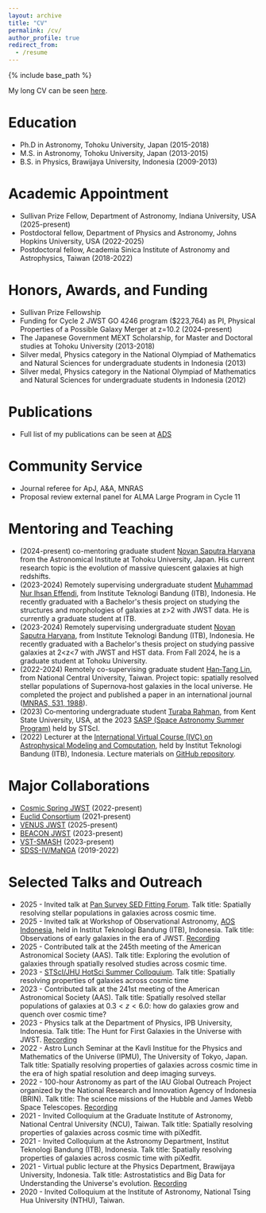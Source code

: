 ```yaml
---
layout: archive
title: "CV"
permalink: /cv/
author_profile: true
redirect_from:
  - /resume
---
```


{% include base_path %}

My long CV can be seen [here](https://drive.google.com/file/d/1M-F0Tlh15RFBuy9yM64ko_7d5pRf7XI1/view?usp=sharing).

Education
======
* Ph.D in Astronomy, Tohoku University, Japan (2015-2018)
* M.S. in Astronomy, Tohoku University, Japan (2013-2015)
* B.S. in Physics, Brawijaya University, Indonesia (2009-2013)

Academic Appointment
======
* Sullivan Prize Fellow, Department of Astronomy, Indiana University, USA (2025-present)
* Postdoctoral fellow, Department of Physics and Astronomy, Johns Hopkins University, USA (2022-2025)
* Postdoctoral fellow, Academia Sinica Institute of Astronomy and Astrophysics, Taiwan (2018-2022)

Honors, Awards, and Funding
======
* Sullivan Prize Fellowship
* Funding for Cycle 2 JWST GO 4246 program ($223,764) as PI, Physical Properties of a Possible Galaxy Merger at z=10.2 (2024-present)
* The Japanese Government MEXT Scholarship, for Master and Doctoral studies at Tohoku University (2013-2018)
* Silver medal, Physics category in the National Olympiad of Mathematics and Natural Sciences for undergraduate students in Indonesia (2013)
* Silver medal, Physics category in the National Olympiad of Mathematics and Natural Sciences for undergraduate students in Indonesia (2012)

Publications
======
* Full list of my publications can be seen at [ADS](https://ui.adsabs.harvard.edu/search/p_=0&q=author%3A%22Abdurro'uf%22&sort=date%20desc%2C%20bibcode%20desc)

Community Service
======
* Journal referee for ApJ, A&A, MNRAS
* Proposal review external panel for ALMA Large Program in Cycle 11

Mentoring and Teaching
======
* (2024-present) co-mentoring graduate student [Novan Saputra Haryana](https://www.linkedin.com/in/novansaputra/?originalSubdomain=jp) from the Astronomical Institute at Tohoku University, Japan. His current research topic is the evolution of massive quiescent galaxies at high redshifts.
* (2023-2024) Remotely supervising undergraduate student [Muhammad Nur Ihsan Effendi](https://www.linkedin.com/in/muhammad-nur-ihsan-effendi/?trk=public_profile_browsemap&originalSubdomain=id), from Institute Teknologi Bandung (ITB), Indonesia. He recently graduated with a Bachelor's thesis project on studying the structures and morphologies of galaxies at z>2 with JWST data. He is currently a graduate student at ITB.
* (2023-2024) Remotely supervising undergraduate student [Novan Saputra Haryana](https://www.linkedin.com/in/novansaputra/?originalSubdomain=jp), from Institute Teknologi Bandung (ITB), Indonesia. He recently graduated with a Bachelor's thesis project on studying passive galaxies at 2<z<7 with JWST and HST data. From Fall 2024, he is a graduate student at Tohoku University.
* (2022-2024) Remotely co-supervising graduate student [Han‑Tang Lin](https://www.linkedin.com/in/tylerastro/?locale=en_US), from National Central University, Taiwan. Project topic:
spatially resolved stellar populations of Supernova‑host galaxies in the local universe. He completed the project and published a paper in an international journal ([MNRAS, 531, 1988](https://ui.adsabs.harvard.edu/abs/2024MNRAS.531.1988L/abstract)).
* (2023) Co‑mentoring undergraduate student [Turaba Rahman](https://www.linkedin.com/in/turabarahman/), from Kent State University, USA, at the 2023 [SASP (Space Astronomy Summer Program)](https://www.stsci.edu/opportunities/space-astronomy-summer-program) held by STScI.
* (2022) Lecturer at the [International Virtual Course (IVC) on Astrophysical Modeling and Computation](https://www.as.itb.ac.id/ivcas2022/), held by Institut Teknologi Bandung (ITB), Indonesia. Lecture materials on [GitHub repository](https://github.com/aabdurrouf/ivcitb2022).

Major Collaborations
======
* [Cosmic Spring JWST](https://cosmic-spring.github.io/) (2022-present)
* [Euclid Consortium](https://www.euclid-ec.org/) (2021-present)
* [VENUS JWST](https://ui.adsabs.harvard.edu/abs/2025jwst.prop.6882F/abstract) (2025-present)
* [BEACON JWST](https://beacon-jwst.github.io/index.html) (2023-present)
* [VST-SMASH](https://arxiv.org/abs/2411.09608) (2023-present)
* [SDSS-IV/MaNGA](https://www.sdss4.org/surveys/manga/) (2019-2022)

Selected Talks and Outreach
======
* 2025 - Invited talk at [Pan Survey SED Fitting Forum](https://sites.google.com/view/sed-fitting-forum/home?authuser=0). Talk title: Spatially resolving stellar populations in galaxies across cosmic time.
* 2025 - Invited talk at Workshop of Observational Astronomy, [AOS Indonesia](https://sites.google.com/view/aosindonesia/home?authuser=0), held in Institut Teknologi Bandung (ITB), Indonesia. Talk title: Observations of early galaxies in the era of JWST. [Recording](https://www.youtube.com/watch?v=KQSBUkfbSHE)
* 2025 - Contributed talk at the 245th meeting of the American Astronomical Society (AAS). Talk title: Exploring the evolution of galaxies through spatially resolved studies across cosmic time.
* 2023 - [STScI/JHU HotSci Summer Colloquium](https://www.stsci.edu/contents/events/stsci/2023/august/2023-hotsci-at-jhu-stsci-08-30-23). Talk title: Spatially resolving properties of galaxies across cosmic time
* 2023 - Contributed talk at the 241st meeting of the American Astronomical Society (AAS). Talk title: Spatially resolved stellar populations of galaxies at $0.3<z<6.0$: how do galaxies grow and quench over cosmic time?
* 2023 - Physics talk at the Department of Physics, IPB University, Indonesia. Talk title: The Hunt for First Galaxies in the Universe with JWST. [Recording](https://www.youtube.com/watch?v=D6IXPF-vmzk&t=0s)
* 2022 - Astro Lunch Seminar at the Kavli Institue for the Physics and Mathematics of the Universe (IPMU), The University of Tokyo, Japan. Talk title: Spatially resolving properties of galaxies across cosmic time in the era of high spatial resolution and deep imaging surveys.
* 2022 - 100-hour Astronomy as part of the IAU Global Outreach Project organized by the National Research and Innovation Agency of Indonesia (BRIN). Talk title: The science missions of the Hubble and James Webb Space Telescopes. [Recording](https://youtu.be/pk20TgxSSn4)
* 2021 - Invited Colloquium at the Graduate Institute of Astronomy, National Central University (NCU), Taiwan. Talk title: Spatially resolving properties of galaxies across cosmic time with piXedfit.
* 2021 - Invited Colloquium at the Astronomy Department, Institut Teknologi Bandung (ITB), Indonesia. Talk title: Spatially resolving properties of galaxies across cosmic time with piXedfit.
* 2021 - Virtual public lecture at the Physics Department, Brawijaya University, Indonesia. Talk title: Astrostatistics and Big Data for Understanding the Universe's evolution. [Recording](https://www.youtube.com/watch?v=UlsinoWFCaU)
* 2020 - Invited Colloquium at the Institute of Astronomy, National Tsing Hua University (NTHU), Taiwan.






